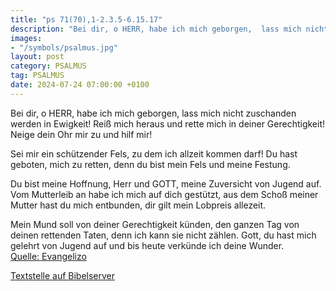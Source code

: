 ```yaml
---
title: "ps 71(70),1-2.3.5-6.15.17"
description: "Bei dir, o HERR, habe ich mich geborgen,  lass mich nicht zuschanden werden in Ewigkeit! Reiß mich heraus und rette mich in deiner Gerechtigkeit!  Neige dein Ohr mir zu und hilf mir!  Sei mir ein schützender Fels,  zu dem ich allzeit kommen darf!  Du hast geboten, mich zu ret...."
images:
- "/symbols/psalmus.jpg"
layout: post
category: PSALMUS
tag: PSALMUS
date: 2024-07-24 07:00:00 +0100
---
```

Bei dir, o HERR, habe ich mich geborgen, 
lass mich nicht zuschanden werden in Ewigkeit!
Reiß mich heraus und rette mich in deiner Gerechtigkeit! 
Neige dein Ohr mir zu und hilf mir!

Sei mir ein schützender Fels, 
zu dem ich allzeit kommen darf! 
Du hast geboten, mich zu retten, 
denn du bist mein Fels und meine Festung.<!--more-->

Du bist meine Hoffnung, Herr und GOTT, 
meine Zuversicht von Jugend auf.
Vom Mutterleib an habe ich mich auf dich gestützt, 
aus dem Schoß meiner Mutter hast du mich entbunden, 
dir gilt mein Lobpreis allezeit.

Mein Mund soll von deiner Gerechtigkeit künden, 
den ganzen Tag von deinen rettenden Taten, 
denn ich kann sie nicht zählen.
Gott, du hast mich gelehrt von Jugend auf 
und bis heute verkünde ich deine Wunder.<br>
[Quelle: Evangelizo](https://evangeliumtagfuertag.org/DE/gospel)

[Textstelle auf Bibelserver](https://www.bibleserver.com/EU/ps71(70),1-2.3.5-6.15.17)
